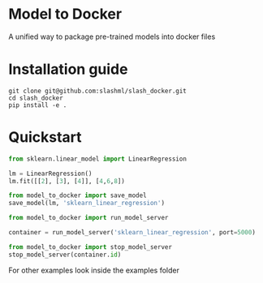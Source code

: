 # Model to Docker
A unified way to package pre-trained models into docker files

# Installation guide

```
git clone git@github.com:slashml/slash_docker.git
cd slash_docker
pip install -e .
```

# Quickstart


```python
from sklearn.linear_model import LinearRegression

lm = LinearRegression()
lm.fit([[2], [3], [4]], [4,6,8])

```

```python
from model_to_docker import save_model
save_model(lm, 'sklearn_linear_regression')

```

```python
from model_to_docker import run_model_server

container = run_model_server('sklearn_linear_regression', port=5000)

```

```python
from model_to_docker import stop_model_server
stop_model_server(container.id)
```


For other examples look inside the examples folder
